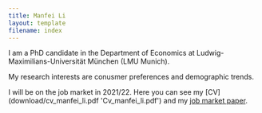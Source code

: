 ```yaml
---
title: Manfei Li
layout: template
filename: index
--- 
```


I am a PhD candidate in the Department of Economics at Ludwig-Maximilians-Universität München (LMU Munich).

My research interests are conusmer preferences and demographic trends.

I will be on the job market in 2021/22. Here you can see my [CV] (download/cv_manfei_li.pdf 'Cv_manfei_li.pdf') and my [job market paper](download/jmp_manfei_li.pdf 'Jmp_manfei_li.pdf').

